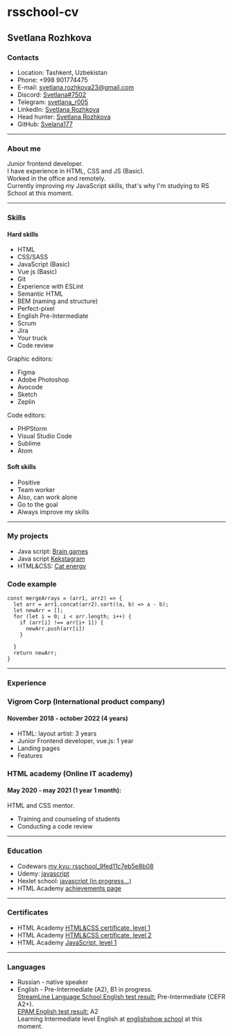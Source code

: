 # rsschool-cv 


## Svetlana Rozhkova


### Contacts  
* Location: Tashkent, Uzbekistan 
* Phone: +998 901774475
* E-mail: svetlana.rozhkova23@gmail.com
* Discord: [Svetlana#7502](https://discordapp.com/users/787989084068380673)
* Telegram: [svetlana_r005](https://t.me/svetlana_r005)
* LinkedIn: [Svetlana Rozhkova](https://www.linkedin.com/in/svetlana-rozhkova-8b998a266/)
* Head hunter: [Svetlana Rozhkova](https://tashkent.hh.uz/resume/fa23c6f1ff08bd5c6a0039ed1f585561756d36)
* GitHub: [Svelana177](https://github.com/Svetlana177)

___

### About me

Junior frontend developer.  
I have experience in HTML, CSS and JS (Basic).  
Worked in the office and remotely.  
Currently improving my JavaScript skills, that's why I'm studying to RS School at this moment.

___

### Skills

#### Hard skills
* HTML
* CSS/SASS
* JavaScript (Basic)
* Vue js (Basic)
* Git
* Experience with ESLint
* Semantic HTML
* BEM (naming and structure)
* Perfect-pixel
* English Pre-Intermediate 
* Scrum
* Jira
* Your truck
* Code review

Graphic editors:
* Figma
* Adobe Photoshop
* Avocode
* Sketch
* Zeplin

Code editors:
* PHPStorm
* Visual Studio Code
* Sublime
* Atom

#### Soft skills
* Positive
* Team worker
* Also, can work alone
* Go to the goal
* Always improve my skills


---

### My projects
* Java script: [Brain games](https://github.com/Svetlana177/Brain-games)
* Java script [Kekstagram](https://github.com/Svetlana177/441669-kekstagram-24)
* HTML&CSS: [Cat energy](https://github.com/Svetlana177/441669-cat-energy-16)

### Code example
```
const mergeArrays = (arr1, arr2) => {
  let arr = arr1.concat(arr2).sort((a, b) => a - b);
  let newArr = [];
  for (let i = 0; i < arr.length; i++) {
    if (arr[i] !== arr[i+ 1]) {
      newArr.push(arr[i])
    }
    
  }
  return newArr;
}
```
---

### Experience
### Vigrom Corp (International product company)
#### November 2018 - october 2022 (4 years)

* HTML: layout artist:  3 years
* Junior Frontend developer, vue.js: 1 year
* Landing pages
* Features

### HTML academy (Online IT academy)
#### May 2020 - may 2021 (1 year 1 month):
HTML and CSS mentor. 
* Training and counseling of students
* Conducting a code review

---

### Education

* Codewars [my kyu: rsschool_9fed11c7eb5e8b08](https://www.codewars.com/users/rsschool_9fed11c7eb5e8b08)
* Udemy: [javascript](https://www.udemy.com/course/javascript-ru/)  
* Hexlet school: [javascript (in progress...)](https://ru.hexlet.io/u/pro_svet)
* HTML Academy [achievements page](https://htmlacademy.ru/profile/svetlana_r)

---

### Сertificates

* HTML Academy [HTML&CSS certificate, level 1](https://assets.htmlacademy.ru/certificates/intensive/87/441669.pdf?1537527704&_ga=2.198470575.1608082118.1661794698-37578159.1604663947)
* HTML Academy [HTML&CSS certificate, level 2](https://assets.htmlacademy.ru/certificates/intensive/113/441669.pdf?1558552626&_ga=2.169173665.1608082118.1661794698-37578159.1604663947)
* HTML Academy [JavaScript, level 1](https://assets.htmlacademy.ru/certificates/intensive/207/441669.pdf?1637220514&_ga=2.216528405.245294956.1677566033-400497669.1677566029)

---

### Languages

* Russian - native speaker
* English - Pre-Intermediate (A2), B1 in progress.  
  [StreamLine Language School English test result:](https://test.str.by/login/index.php) Pre-Intermediate (CEFR A2+).  
  [EPAM English test result:](https://test.str.by/login/index.php) A2  
  Learning Intermediate level English at [englishshow school](https://englishshow.online) at this moment.
